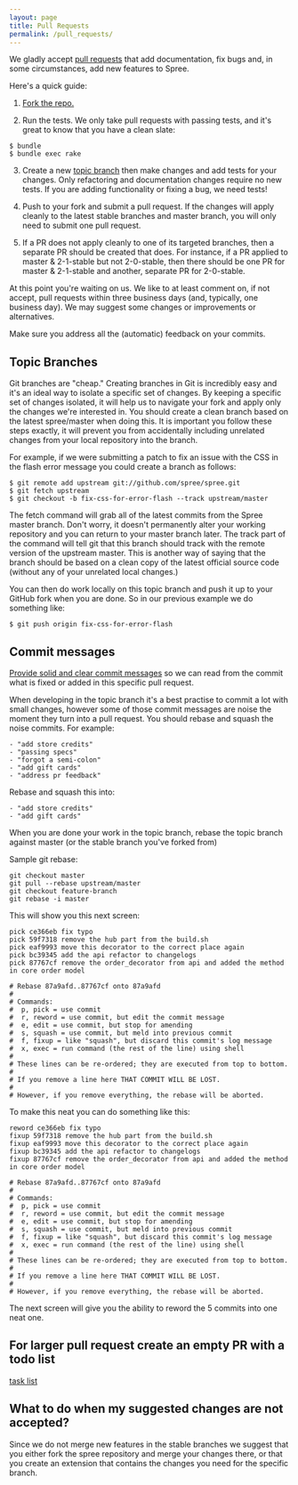 ```yaml
---
layout: page
title: Pull Requests
permalink: /pull_requests/
---
```


We gladly accept [pull requests](https://help.github.com/articles/using-pull-requests) that add documentation, fix bugs and, in some circumstances,
add new features to Spree.

Here's a quick guide:

1. [Fork the repo.](https://help.github.com/articles/fork-a-repo/)

2. Run the tests. We only take pull requests with passing tests, and it's great
to know that you have a clean slate:

```shell
$ bundle
$ bundle exec rake
```

3. Create a new [topic branch](#topic_branches) then make changes and add tests for your changes. Only
refactoring and documentation changes require no new tests. If you are adding
functionality or fixing a bug, we need tests!

4. Push to your fork and submit a pull request. If the changes will apply cleanly
to the latest stable branches and master branch, you will only need to submit one
pull request.

5. If a PR does not apply cleanly to one of its targeted branches, then a separate
PR should be created that does. For instance, if a PR applied to master & 2-1-stable but not 2-0-stable, then there should be one PR for master & 2-1-stable and another, separate PR for 2-0-stable.

At this point you're waiting on us. We like to at least comment on, if not
accept, pull requests within three business days (and, typically, one business day).
We may suggest some changes or improvements or alternatives.

Make sure you address all the (automatic) feedback on your commits.

## Topic Branches

Git branches are "cheap." Creating branches in Git is incredibly easy and it's an ideal way to isolate a specific set of changes. By keeping a specific set of changes isolated, it will help us to navigate your fork and apply only the changes we're interested in. You should create a clean branch based on the latest spree/master when doing this. It is important you follow these steps exactly, it will prevent you from accidentally including unrelated changes from your local repository into the branch.

For example, if we were submitting a patch to fix an issue with the CSS in the flash error message you could create a branch as follows:

```shell
$ git remote add upstream git://github.com/spree/spree.git
$ git fetch upstream
$ git checkout -b fix-css-for-error-flash --track upstream/master
```

The fetch command will grab all of the latest commits from the Spree master branch. Don't worry, it doesn't permanently alter your working repository and you can return to your master branch later. The track part of the command will tell git that this branch should track with the remote version of the upstream master.  This is another way of saying that the branch should be based on a clean copy of the latest official source code (without any of your unrelated local changes.)

You can then do work locally on this topic branch and push it up to your GitHub fork when you are done. So in our previous example we do something like:

```shell
$ git push origin fix-css-for-error-flash
```

## Commit messages

[Provide solid and clear commit messages](http://tbaggery.com/2008/04/19/a-note-about-git-commit-messages.html) so we can read from the commit what is fixed or added in this specific pull request.

When developing in the topic branch it's a best practise to commit a lot with small changes, however some of those commit messages are noise the moment they turn into a pull request. You should rebase and squash the noise commits. For example:

```
- "add store credits"
- "passing specs"
- "forgot a semi-colon"
- "add gift cards"
- "address pr feedback"
```

Rebase and squash this into:

```
- "add store credits"
- "add gift cards"
```

When you are done your work in the topic branch, rebase the topic branch against master (or the stable branch you've forked from)

Sample git rebase:

```shell
git checkout master
git pull --rebase upstream/master
git checkout feature-branch
git rebase -i master
```

This will show you this next screen:

```
pick ce366eb fix typo
pick 59f7318 remove the hub part from the build.sh
pick eaf9993 move this decorator to the correct place again
pick bc39345 add the api refactor to changelogs
pick 87767cf remove the order_decorator from api and added the method in core order model

# Rebase 87a9afd..87767cf onto 87a9afd
#
# Commands:
#  p, pick = use commit
#  r, reword = use commit, but edit the commit message
#  e, edit = use commit, but stop for amending
#  s, squash = use commit, but meld into previous commit
#  f, fixup = like "squash", but discard this commit's log message
#  x, exec = run command (the rest of the line) using shell
#
# These lines can be re-ordered; they are executed from top to bottom.
#
# If you remove a line here THAT COMMIT WILL BE LOST.
#
# However, if you remove everything, the rebase will be aborted.
```

To make this neat you can do something like this:

```
reword ce366eb fix typo
fixup 59f7318 remove the hub part from the build.sh
fixup eaf9993 move this decorator to the correct place again
fixup bc39345 add the api refactor to changelogs
fixup 87767cf remove the order_decorator from api and added the method in core order model

# Rebase 87a9afd..87767cf onto 87a9afd
#
# Commands:
#  p, pick = use commit
#  r, reword = use commit, but edit the commit message
#  e, edit = use commit, but stop for amending
#  s, squash = use commit, but meld into previous commit
#  f, fixup = like "squash", but discard this commit's log message
#  x, exec = run command (the rest of the line) using shell
#
# These lines can be re-ordered; they are executed from top to bottom.
#
# If you remove a line here THAT COMMIT WILL BE LOST.
#
# However, if you remove everything, the rebase will be aborted.
```

The next screen will give you the ability to reword the 5 commits into one neat one.


## For larger pull request create an empty PR with a todo list

[task list](https://help.github.com/articles/writing-on-github/#task-lists)


## What to do when my suggested changes are not accepted?

Since we do not merge new features in the stable branches we suggest that you either
fork the spree repository and merge your changes there, or that you create an extension
that contains the changes you need for the specific branch.

